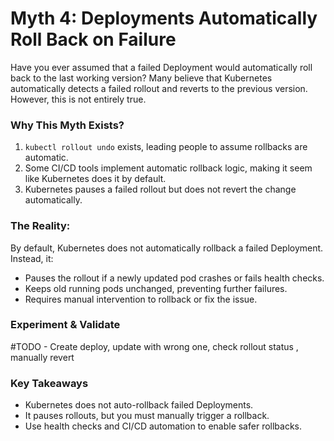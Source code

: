 # Myth 4: Deployments Automatically Roll Back on Failure
Have you ever assumed that a failed Deployment would automatically roll back to the last working version? Many believe that Kubernetes automatically detects a failed rollout and reverts to the previous version. However, this is not entirely true.

### Why This Myth Exists?
1. `kubectl rollout undo` exists, leading people to assume rollbacks are automatic.
2. Some CI/CD tools implement automatic rollback logic, making it seem like Kubernetes does it by default.
3. Kubernetes pauses a failed rollout but does not revert the change automatically.

### The Reality:
By default, Kubernetes does not automatically rollback a failed Deployment. Instead, it:
- Pauses the rollout if a newly updated pod crashes or fails health checks.
- Keeps old running pods unchanged, preventing further failures.
- Requires manual intervention to rollback or fix the issue.
###  Experiment & Validate
#TODO - Create deploy, update with wrong one, check rollout status , manually revert
### Key Takeaways
- Kubernetes does not auto-rollback failed Deployments.
- It pauses rollouts, but you must manually trigger a rollback.
- Use health checks and CI/CD automation to enable safer rollbacks.
